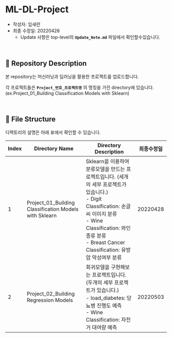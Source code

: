 # ML-DL-Project



- 작성자: 임새란
- 최종 수정일: 20220428
    - Update 사항은 top-level의 **`Update_Note.md`** 파일에서 확인할수있습니다.
    
</br>

## 📃 **Repository Description**


본 repository는 머신러닝과 딥러닝을 활용한 프로젝트를 업로드합니다.

각 프로젝트들은 **`Project_번호_프로젝트명`** 의 명칭을 가진 directory에 있습니다. (ex.Project_01_Building Classification Models with Sklearn)

    
</br>

##  📁 **File Structure**


디렉토리의 설명은 아래 표에서 확인할 수 있습니다.

| **Index** | **Directory Name** | **Directory Description** | **최종수정일** |
| --- | --- | --- | --- |
| 1 | Project_01_Building Classification Models with Sklearn | Sklearn을 이용하여 분류모델을 만드는 프로젝트입니다. (세개의 세부 프로젝트가 있습니다.)<br>- Digit Classification: 손글씨 이미지 분류</br> - Wine Classification: 와인종류 분류</br> - Breast Cancer Classification: 유방암 악성여부 분류</br>  | 20220428 |
| 2 | Project_02_Building Regression Models | 회귀모델을 구현해보는 프로젝트입니다. (두개의 세부 프로젝트가 있습니다.)<br>- load_diabetes: 당뇨병 진행도 예측</br> - Wine Classification: 자전거 대여량 예측 | 20220503 |
